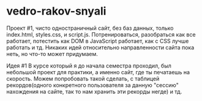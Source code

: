 # vedro-rakov-snyali
Проект #1, чисто одностраничный сайт, без баз данных, только index.html, styles.css, и script.js. 
Потренироваться, разобраться как все работает, потестить как DOM в JavaScript работает, как с CSS лучше работать и тд.
Никаких идей относительно направленности сайта пока неть, но что-то может придумаем. 

Идея #1
В курсе который я до начала семестра проходил, был небольшой проект для практики, а именно сайт, где ты печатаешь на скорость. Можем попробовать такой сделать, 
с таблицей рекордов(одного конкретного пользователя за данную "сессию" нахождения на сайте, так то нам хранить эти рекорды негде) и тд. 
